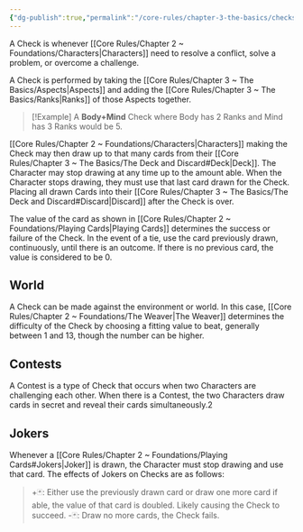 ```yaml
---
{"dg-publish":true,"permalink":"/core-rules/chapter-3-the-basics/checks/"}
---
```


A Check is whenever [[Core Rules/Chapter 2 ~ Foundations/Characters\|Characters]] need to resolve a conflict, solve a problem, or overcome a challenge.

A Check is performed by taking the [[Core Rules/Chapter 3 ~ The Basics/Aspects\|Aspects]] and adding the [[Core Rules/Chapter 3 ~ The Basics/Ranks\|Ranks]] of those Aspects together.

>[!Example]
A **Body+Mind** Check where Body has 2 Ranks and Mind has 3 Ranks would be 5.

[[Core Rules/Chapter 2 ~ Foundations/Characters\|Characters]] making the Check may then draw up to that many cards from their [[Core Rules/Chapter 3 ~ The Basics/The Deck and Discard#Deck\|Deck]]. The Character may stop drawing at any time up to the amount able. When the Character stops drawing, they must use that last card drawn for the Check. Placing all drawn Cards into their [[Core Rules/Chapter 3 ~ The Basics/The Deck and Discard#Discard\|Discard]] after the Check is over.

The value of the card as shown in [[Core Rules/Chapter 2 ~ Foundations/Playing Cards\|Playing Cards]] determines the success or failure of the Check. In the event of a tie, use the card previously drawn, continuously, until there is an outcome. If there is no previous card, the value is considered to be 0.

## World
A Check can be made against the environment or world. In this case, [[Core Rules/Chapter 2 ~ Foundations/The Weaver\|The Weaver]] determines the difficulty of the Check by choosing a fitting value to beat, generally between 1 and 13, though the number can be higher.
## Contests
A Contest is a type of Check that occurs when two Characters are challenging each other. When there is a Contest, the two Characters draw cards in secret and reveal their cards simultaneously.2
## Jokers
Whenever a [[Core Rules/Chapter 2 ~ Foundations/Playing Cards#Jokers\|Joker]] is drawn, the Character must stop drawing and use that card. The effects of Jokers on Checks are as follows:
>+🃏:  Either use the previously drawn card or draw one more card if able, the value of that card is doubled. Likely causing the Check to succeed.
>-🃏: Draw no more cards, the Check fails.
